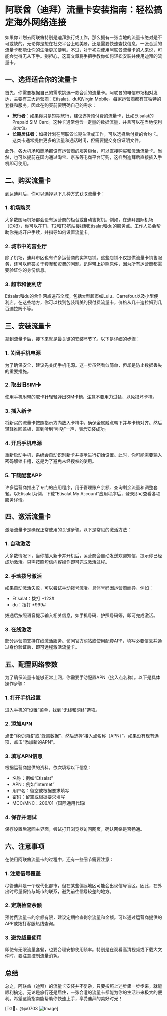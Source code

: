 # 阿联酋（迪拜）流量卡安装指南：轻松搞定海外网络连接

如果你计划去阿联酋特别是迪拜旅行或工作，那么拥有一张当地的流量卡绝对是不可或缺的。无论你是想在社交平台上晒美景，还是需要快速查找信息，一张合适的流量卡都能让你的生活更加便利。不过，对于初次使用阿联酋流量卡的人来说，可能会觉得无从下手。别担心，这篇文章将手把手教你如何轻松安装并使用迪拜的流量卡。

## 一、选择适合你的流量卡

首先，你需要根据自己的需求挑选一款合适的流量卡。阿联酋的电信市场相对发达，主要有三大运营商：Etisalat、du和Virgin Mobile。每家运营商都有其独特的套餐和服务，因此在购买前要明确自己的需求：

- **旅行者**：如果你只是短期旅行，建议选择预付费的流量卡，比如Etisalat的Prepaid SIM Card。这种卡通常包含一定量的数据流量，并且可以在当地便利店充值。
- **长期居住者**：如果计划在阿联酋长期生活或工作，可以选择后付费的合约卡。这类卡通常提供更多的流量和通话时间，但需要提交身份证明文件。

此外，各大机场和商场都设有运营商的服务柜台，可以直接购买和激活流量卡。当然，也可以提前在国内通过淘宝、京东等电商平台订购，这样到迪拜后直接插入手机即可使用。

## 二、购买流量卡

到达迪拜后，你可以选择以下几种方式获取流量卡：

### 1. 机场购买
大多数国际机场都会设有运营商的柜台或自动售货机。例如，在迪拜国际机场（DXB），你可以在T1、T2和T3航站楼找到Etisalat和du的服务点。工作人员会帮助你完成开户手续，并指导如何设置流量卡。

### 2. 城市中的营业厅
除了机场，迪拜市区也有许多运营商的实体店铺。这些店铺不仅提供流量卡销售服务，还可以解答关于套餐和资费的问题。记得带上护照原件，因为所有运营商都需要验证你的身份信息。

### 3. 超市和便利店
Etisalat和du的合作网点遍布全城，包括大型超市如Lulu、Carrefour以及小型便利店。在这些地方，你可以找到包装精美的预付费流量卡，价格从几十迪拉姆到几百迪拉姆不等。

## 三、安装流量卡

拿到流量卡后，接下来就是最关键的安装环节了。以下是详细的步骤：

### 1. 关闭手机电源
为了确保安全，建议先关闭手机电源。这一步虽然看似简单，但却是防止数据丢失的重要措施。

### 2. 取出旧SIM卡
使用手机附带的取卡针轻轻弹出SIM卡槽。注意不要用力过猛，以免损坏卡槽。

### 3. 插入新卡
将新买的流量卡按照指示方向放入卡槽中，确保金属触点朝下并与卡槽对齐。然后轻轻推回盖板，直到听到“咔哒”一声，表示安装成功。

### 4. 开启手机电源
重新启动手机，系统会自动识别新卡并提示进行初始设置。此时，你可能需要输入密码解锁卡槽，这是为了避免未经授权的使用。

### 5. 下载配套APP
许多运营商推出了专门的应用程序，用于管理账户余额、查询剩余流量和调整套餐。以Etisalat为例，下载“Etisalat My Account”应用程序后，登录即可查看各项服务详情。

## 四、激活流量卡

激活流量卡是确保正常使用的关键步骤。以下是常见的激活方法：

### 1. 自动激活
大多数情况下，当你插入新卡并开机后，运营商会自动发送欢迎短信，提示你已经成功激活。只需按照短信内容操作即可完成激活过程。

### 2. 手动拨号激活
如果自动激活失败，可以尝试手动拨号激活。具体号码因运营商而异，例如：
- Etisalat：拨打 *123#
- du：拨打 *999#

拨通后按照语音提示输入相关信息，如手机号码、护照号码等，即可完成激活。

### 3. 在线激活
部分运营商支持在线激活服务。访问官方网站或使用配套APP，填写必要信息并通过身份验证后，即可远程激活流量卡。

## 五、配置网络参数

为了确保流量卡能够正常上网，你需要手动配置APN（接入点名称）。以下是具体操作步骤：

### 1. 打开手机设置
进入手机的“设置”菜单，找到“无线和网络”选项。

### 2. 添加APN
点击“移动网络”或“蜂窝数据”，然后选择“接入点名称（APN）”。如果没有现有选项，点击“添加新的APN”。

### 3. 填写APN信息
根据运营商提供的资料，依次填写以下信息：
- 名称：例如“Etisalat”
- APN：例如“internet”
- 用户名：留空或根据要求填写
- 密码：留空或根据要求填写
- MCC/MNC：206/01（国际通用代码）

### 4. 保存并测试
保存设置后返回主界面，尝试打开浏览器访问网页，确认网络是否畅通。

## 六、注意事项

在使用阿联酋流量卡的过程中，还有一些细节需要注意：

### 1. 注意信号覆盖
尽管迪拜是一个现代化都市，但在某些偏远地区可能会出现信号盲区。因此，在外出时尽量保持与城市的联系，避免前往信号较差的地方。

### 2. 定期检查余额
预付费流量卡的余额有限，建议定期检查剩余流量和金额。可以通过运营商提供的APP或拨打客服热线查询。

### 3. 避免超量使用
即使有无限流量套餐，也要合理安排使用频率。特别是在观看高清视频或下载大文件时，要注意控制流量消耗。

## 总结

总之，阿联酋（迪拜）的流量卡安装并不复杂，只要按照上述步骤一步步来，就能顺利搞定。无论是旅行还是居住，一张合适的流量卡都能为你的生活带来极大的便利。希望这篇指南能帮助你快速上手，享受迪拜的美好时光！

[TG💪+ @jx0703 ![Image](https://github.com/user-attachments/assets/dbca1d08-cadb-493c-b0ec-ad6f7a83f270)]